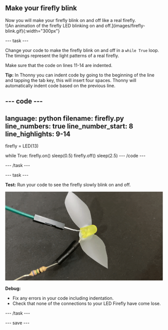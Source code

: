 ## Make your firefly blink

<div style="display: flex; flex-wrap: wrap">
<div style="flex-basis: 200px; flex-grow: 1; margin-right: 15px;">
Now you will make your firefly blink on and off like a real firefly. 
</div>
<div>
![An animation of the firefly LED blinking on and off.](images/firefly-blink.gif){:width="300px"}
</div>
</div>

--- task ---

Change your code to make the firefly blink on and off in a `while True` loop. The timings represent the light patterns of a real firefly. 

Make sure that the code on lines 11-14 are indented. 

**Tip:** In Thonny you can indent code by going to the beginning of the line and tapping the tab key, this will insert four spaces. Thonny will automatically indent code based on the previous line.

--- code ---
---
language: python
filename: firefly.py
line_numbers: true
line_number_start: 8
line_highlights: 9-14
---
firefly = LED(13)

while True:
    firefly.on()
    sleep(0.5)
    firefly.off()
    sleep(2.5)
--- /code ---

--- /task ---

--- task ---

**Test:** Run your code to see the firefly slowly blink on and off. 

![An animation of the firefly LED blinking on and off.](images/firefly-blink.gif)

**Debug:**

+ Fix any errors in your code including indentation. 
+ Check that none of the connections to your LED Firefly have come lose. 

--- /task ---

--- save ---